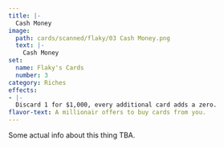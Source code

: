 ```yaml
---
title: |-
  Cash Money
image: 
  path: cards/scanned/flaky/03 Cash Money.png
  text: |-
    Cash Money
set:
  name: Flaky's Cards
  number: 3
category: Riches
effects: 
- |-
  Discard 1 for $1,000, every additional card adds a zero.
flavor-text: A millionair offers to buy cards from you.
---
```

Some actual info about this thing TBA.
